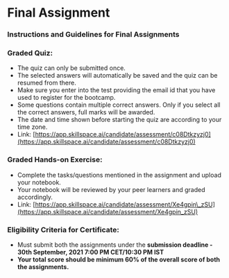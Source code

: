 # Final Assignment

### Instructions and Guidelines for Final Assignments

### Graded Quiz:

* The quiz can only be submitted once.
* The selected answers will automatically be saved and the quiz can be resumed from there. 
* Make sure you enter into the test providing the email id that you have used to register for the bootcamp.
* Some questions contain multiple correct answers. Only if you select all the correct answers, full marks will be awarded.
* The date and time shown before starting the quiz are according to your time zone.
* Link:  [https://app.skillspace.ai/candidate/assessment/c08Dtkzyzj0](https://app.skillspace.ai/candidate/assessment/c08Dtkzyzj0)

### Graded Hands-on Exercise:

* Complete the tasks/questions mentioned in the assignment and upload your notebook. 
* Your notebook will be reviewed by your peer learners and graded accordingly.
* Link: [https://app.skillspace.ai/candidate/assessment/Xe4gpin\_zSU](https://app.skillspace.ai/candidate/assessment/Xe4gpin_zSU)

### Eligibility Criteria for Certificate: 

* Must submit both the assignments under the **submission deadline - 30th September, 2021 7:00 PM CET/10:30 PM IST**
* **Your total score should be minimum 60% of the overall score of both the assignments.**

